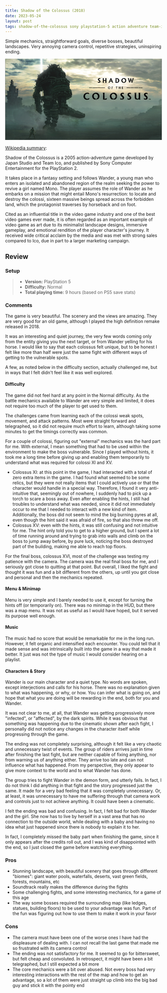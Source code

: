 ```yaml
---
title: Shadow of the Colossus (2018)
date: 2023-05-24
layout: post
tags: shadow-of-the-colossus sony playstation-5 action adventure team-ico bluepoint 
---
```


Simple mechanics, straightforward goals, diverse bosses, beautiful landscapes. Very annoying camera control, repetitive
strategies, uninspiring ending.

![](https://raw.githubusercontent.com/Tschis/reviews-blog/main/assets/covers/shadow-of-the-colossus-2018-cover.png)

[Wikipedia summary](https://en.wikipedia.org/wiki/Shadow_of_the_Colossus):

Shadow of the Colossus is a 2005 action-adventure game developed by Japan Studio and Team Ico, and published by Sony 
Computer Entertainment for the PlayStation 2. 

It takes place in a fantasy setting and follows Wander, a young man who enters an isolated and abandoned region of the
realm seeking the power to revive a girl named Mono. The player assumes the role of Wander as he embarks on a mission
that might entail Mono's resurrection: to locate and destroy the colossi, sixteen massive beings spread across the 
forbidden land, which the protagonist traverses by horseback and on foot.

Cited as an influential title in the video game industry and one of the best video games ever made, it is often regarded
as an important example of video game as art due to its minimalist landscape designs, immersive gameplay, and emotional
rendition of the player character's journey. It received wide critical acclaim by the media and was met with strong 
sales compared to Ico, due in part to a larger marketing campaign.

## Review

### Setup
> - **Version:** PlayStation 5  
> - **Difficulty:** Normal
> - **Total playing time:** 9 hours (based on PS5 save stats)

### Comments

The game is very beautiful. The scenery and the views are amazing. They are very good for an old game, although I played
the high definition remake released in 2018. 

It was an interesting and quiet journey, the very few words coming only from the entity giving you the next target, or
from Wander yelling for his horse. I would like to say that each colossus felt unique, but to be honest I felt like
more than half were just the same fight with different ways of getting to the vulnerable spots.

A few, as noted below in the difficulty section, actually challenged me, but in ways that I felt didn't feel like it
was well explored.

#### Difficulty

The game did not feel hard at any point in the Normal difficulty. As the battle mechanics available to Wander are very
simple and limited, it does not require too much of the player to get used to them.

The challenges came from learning each of the colossi weak spots, movement, and attack patterns. Most were straight
forward and telegraphed, so it did not require much effort to learn, although taking some minutes to get the timings
correctly was common.

For a couple of colossi, figuring out "external" mechanics was the hard part for me. With external, I mean something
that had to be used within the environment to make the boss vulnerable. Since I played without hints, it took me a long
time before giving up and enabling them temporarily to understand what was required for colossi XI and XV.

* Colossus XI: at this point in the game, I had interacted with a total of zero extra items in the game. I had found
what seemed to be some relics, but they were not really items that I could actively use or that the character would 
handle in a special way. Therefore, I found it very anti-intuitive that, seemingly out of nowhere, I suddenly had to 
pick up a torch to scare a boss away. Even after enabling the hints, I still had troubles to understand what was needed,
since it did not immediately occur to me that I needed to interact with a new kind of item. Additionally, the boss did
not seem to mind the big burning pyres at all, even though the hint said it was afraid of fire, so that also threw me
off.
* Colossus XV: even with the hints, it was still confusing and not intuitive for me. The hint only told you to get to a
higher ground, but I spent a lot of time running around and trying to grab into walls and climb on the boss to jump away
before, by pure luck, noticing the boss destroyed part of the building, making me able to reach top floors.

For the final boss, colossus XVI, most of the challenge was testing my patience with the camera. The camera was the real
final boss for me, and I seriously got close to quitting at that point. But overall, I liked the fight and thought it
was fun and a bit different from the others, up until you got close and personal and then the mechanics repeated.

#### Menu & Minimap

Menu is very simple and I barely needed to use it, except for turning the hints off (or temporarily on).
There was no minimap in the HUD, but there was a map menu. It was not as useful as I would have hoped, but it served its
purpose well enough.

#### Music

The music had no score that would be remarkable for me in the long run. However, it felt organic and intensified each
encounter. You could tell that it made sense and was intrinsically built into the game in a way that made it better.
It just was not the type of music I would consider hearing on a playlist.

#### Characters & Story

Wander is our main character and a quiet type. No words are spoken, except interjections and calls for his horse. There
was no explanation given to what was happening, or why, or how. You can infer what is going on, and hope that what you
are doing will be rewarding in the end, both for you and Wander.

It was not clear to me, at all, that Wander was getting progressively more "infected", or "affected", by the dark 
spirits. While it was obvious that something was happening due to the cinematic shown after each fight, I personally
did not notice any changes in the character itself while progressing through the game.

The ending was not completely surprising, although it felt like a very chaotic and unnecessary twist of events. The
group of riders arrives just in time after finishing the last fight, but are neither capable of fixing anything, nor
from warning us of anything either. They arrive too late and can not influence what has happened. From my perspective,
they only appear to give more context to the world and to what Wander has done.

The group tries to fight Wander in the demon form, and utterly fails. In fact, I do not think I did anything in that
fight and the story progressed just the same. It made for a very bad feeling that it was completely unnecessary. Or, at
least, it was unnecessary to have me suffering through that camera work and controls just to not achieve anything. It 
could have been a cinematic.

I felt the ending was bad and confusing. In fact, I felt bad for both Wander and the girl. She now has to live by 
herself in a vast area that has no connection to the outside world, while dealing with a baby and having no idea what
just happened since there is nobody to explain it to her. 

In fact, I completely missed the baby part when finishing the game, since it only appears after the credits roll out, 
and I was kind of disappointed with the end, so I just closed the game before watching everything.

### Pros

* Stunning landscape, with beautiful scenery that goes through different "biomes": giant water pools, waterfalls, 
deserts, vast green fields, forests, mountains, etc
* Soundtrack really makes the difference during the fights
* Some challenging fights, and some interesting mechanics, for a game of this age
* The way some bosses required the surrounding map (like ledges, statues, building floors) to be used to your advantage
was fun. Part of the fun was figuring out how to use them to make it work in your favor

### Cons

* The camera must have been one of the worse ones I have had the displeasure of dealing with. I can not recall the last
game that made me so frustrated with its camera control
* The ending was not satisfactory for me. It seemed to go for bittersweet, but felt cheap and convoluted. In retrospect,
it might have been a bit telegraphed, but I still expected a bit more
* The core mechanics were a bit over abused. Not every boss had very interesting interactions with the rest of the map
and how to get an advantage, so a lot of them were just straight up climb into the big bad guy and stick it with the
pointy end
